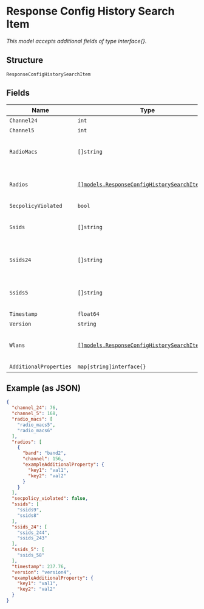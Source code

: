 
# Response Config History Search Item

*This model accepts additional fields of type interface{}.*

## Structure

`ResponseConfigHistorySearchItem`

## Fields

| Name | Type | Tags | Description |
|  --- | --- | --- | --- |
| `Channel24` | `int` | Required | - |
| `Channel5` | `int` | Required | - |
| `RadioMacs` | `[]string` | Optional | **Constraints**: *Unique Items Required* |
| `Radios` | [`[]models.ResponseConfigHistorySearchItemRadio`](../../doc/models/response-config-history-search-item-radio.md) | Optional | **Constraints**: *Unique Items Required* |
| `SecpolicyViolated` | `bool` | Required | - |
| `Ssids` | `[]string` | Optional | **Constraints**: *Unique Items Required* |
| `Ssids24` | `[]string` | Optional | **Constraints**: *Unique Items Required* |
| `Ssids5` | `[]string` | Optional | **Constraints**: *Unique Items Required* |
| `Timestamp` | `float64` | Required | - |
| `Version` | `string` | Required | - |
| `Wlans` | [`[]models.ResponseConfigHistorySearchItemWlan`](../../doc/models/response-config-history-search-item-wlan.md) | Optional | **Constraints**: *Unique Items Required* |
| `AdditionalProperties` | `map[string]interface{}` | Optional | - |

## Example (as JSON)

```json
{
  "channel_24": 76,
  "channel_5": 168,
  "radio_macs": [
    "radio_macs5",
    "radio_macs6"
  ],
  "radios": [
    {
      "band": "band2",
      "channel": 156,
      "exampleAdditionalProperty": {
        "key1": "val1",
        "key2": "val2"
      }
    }
  ],
  "secpolicy_violated": false,
  "ssids": [
    "ssids9",
    "ssids8"
  ],
  "ssids_24": [
    "ssids_244",
    "ssids_243"
  ],
  "ssids_5": [
    "ssids_58"
  ],
  "timestamp": 237.76,
  "version": "version4",
  "exampleAdditionalProperty": {
    "key1": "val1",
    "key2": "val2"
  }
}
```

